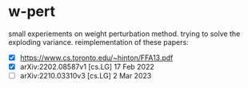 # w-pert
small experiements on weight perturbation method. trying to solve the exploding variance. 
reimplementation of these papers: 
- [x] https://www.cs.toronto.edu/~hinton/FFA13.pdf
- [x] arXiv:2202.08587v1 [cs.LG] 17 Feb 2022
- [ ] arXiv:2210.03310v3 [cs.LG] 2 Mar 2023

